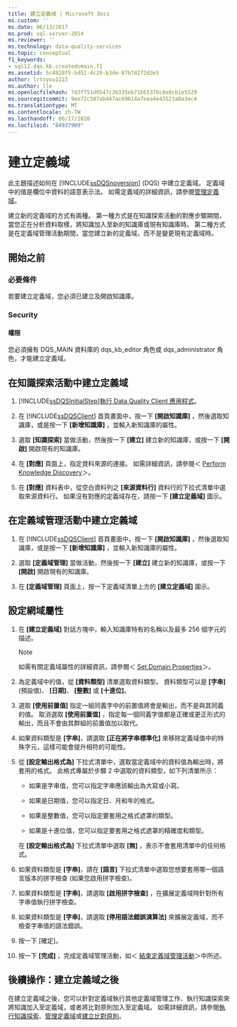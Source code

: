 ```yaml
---
title: 建立定義域 | Microsoft Docs
ms.custom: ''
ms.date: 06/13/2017
ms.prod: sql-server-2014
ms.reviewer: ''
ms.technology: data-quality-services
ms.topic: conceptual
f1_keywords:
- sql12.dqs.kb.createdomain.f1
ms.assetid: 5c4828f5-bd51-4c29-b3de-87b7d2f2d3e5
author: lrtoyou1223
ms.author: lle
ms.openlocfilehash: 7d3f751d0547c3b335eb71b55370c8e8cb1e5529
ms.sourcegitcommit: 9ee72c507ab447ac69014a7eea4e43523a0a3ec4
ms.translationtype: MT
ms.contentlocale: zh-TW
ms.lasthandoff: 06/17/2020
ms.locfileid: "84937909"
---
```

# <a name="create-a-domain"></a>建立定義域
  此主題描述如何在 [!INCLUDE[ssDQSnoversion](../includes/ssdqsnoversion-md.md)] (DQS) 中建立定義域。 定義域中的值是欄位中資料的語意表示法。 如需定義域的詳細資訊，請參閱[管理定義域](../../2014/data-quality-services/managing-a-domain.md)。  
  
 建立新的定義域的方式有兩種。 第一種方式是在知識探索活動的對應步驟期間，當您正在分析資料取樣，將知識加入至新的知識庫或現有知識庫時。 第二種方式是在定義域管理活動期間，當您建立新的定義域，而不是變更現有定義域時。  
  
##  <a name="before-you-begin"></a><a name="BeforeYouBegin"></a> 開始之前  
  
###  <a name="prerequisites"></a><a name="Prerequisites"></a> 必要條件  
 若要建立定義域，您必須已建立及開啟知識庫。  
  
###  <a name="security"></a><a name="Security"></a> Security  
  
####  <a name="permissions"></a><a name="Permissions"></a> 權限  
 您必須擁有 DQS_MAIN 資料庫的 dqs_kb_editor 角色或 dqs_administrator 角色，才能建立定義域。  
  
##  <a name="create-a-domain-in-the-knowledge-discovery-activity"></a><a name="Discovery"></a> 在知識探索活動中建立定義域  
  
1.  [!INCLUDE[ssDQSInitialStep](../includes/ssdqsinitialstep-md.md)][執行 Data Quality Client 應用程式](../../2014/data-quality-services/run-the-data-quality-client-application.md)。  
  
2.  在 [!INCLUDE[ssDQSClient](../includes/ssdqsclient-md.md)] 首頁畫面中，按一下 **[開啟知識庫]** ，然後選取知識庫，或是按一下 **[新增知識庫]** ，並輸入新知識庫的屬性。  
  
3.  選取 **[知識探索]** 當做活動，然後按一下 **[建立]** 建立新的知識庫，或按一下 **[開啟]** 開啟現有的知識庫。  
  
4.  在 **[對應]** 頁面上，指定資料來源的連接。 如需詳細資訊，請參閱＜ [Perform Knowledge Discovery](../../2014/data-quality-services/perform-knowledge-discovery.md)＞。  
  
5.  在 **[對應]** 資料表中，從空白資料列之 **[來源資料行]** 資料行的下拉式清單中選取來源資料行。 如果沒有對應的定義域存在，請按一下 **[建立定義域]** 圖示。  
  
##  <a name="create-a-domain-in-the-domain-management-activity"></a><a name="DomainManagement"></a> 在定義域管理活動中建立定義域  
  
1.  在 [!INCLUDE[ssDQSClient](../includes/ssdqsclient-md.md)] 首頁畫面中，按一下 **[開啟知識庫]** ，然後選取知識庫，或是按一下 **[新增知識庫]** ，並輸入新知識庫的屬性。  
  
2.  選取 **[定義域管理]** 當做活動，然後按一下 **[建立]** 建立新的知識庫，或按一下 **[開啟]** 開啟現有的知識庫。  
  
3.  在 **[定義域管理]** 頁面上，按一下定義域清單上方的 **[建立定義域]** 圖示。  
  
##  <a name="set-domain-properties"></a><a name="Properties"></a>設定網域屬性  
  
1.  在 **[建立定義域]** 對話方塊中，輸入知識庫特有的名稱以及最多 256 個字元的描述。  
  
    > [!NOTE]  
    >  如需有關定義域屬性的詳細資訊，請參閱＜ [Set Domain Properties](../../2014/data-quality-services/set-domain-properties.md)＞。  
  
2.  為定義域中的值，從 **[資料類型]** 清單選取資料類型。 資料類型可以是 **[字串]** (預設值)、 **[日期]**、 **[整數]** 或 **[十進位]**。  
  
3.  選取 **[使用前置值]** 指定一組同義字中的前置值將會是輸出，而不是與其同義的值。 取消選取 **[使用前置值]** ，指定每一個同義字值都是正確或更正形式的輸出，而且不會由其群組的前置值加以取代。  
  
4.  如果資料類型是 **[字串]**，請選取 **[正在將字串標準化]** 來移除定義域值中的特殊字元，這樣可能會提升相符的可能性。  
  
5.  從 **[設定輸出格式為]** 下拉式清單中，選取當定義域中的資料值為輸出時，將套用的格式。 此格式專屬於步驟 2 中選取的資料類型，如下列清單所示：  
  
    -   如果是字串值，您可以指定字串應該輸出為大寫或小寫。  
  
    -   如果是日期值，您可以指定日、月和年的格式。  
  
    -   如果是整數值，您可以指定要套用之格式遮罩的類型。  
  
    -   如果是十進位值，您可以指定要套用之格式遮罩的精確度和類型。  
  
     在 **[設定輸出格式為]** 下拉式清單中選取 **[無]** ，表示不會套用清單中的任何格式。  
  
6.  如果資料類型是 **[字串]**，請在 **[語言]** 下拉式清單中選取您想要套用哪一個語言版本的拼字檢查 (如果您啟用拼字檢查)。  
  
7.  如果資料類型是 **[字串]**，請選取 **[啟用拼字檢查]** ，在擴展定義域時針對所有字串值執行拼字檢查。  
  
8.  如果資料類型是 **[字串]**，請選取 **[停用語法錯誤演算法]** 來擴展定義域，而不檢查字串值的語法錯誤。  
  
9. 按一下 [確定]。  
  
10. 按一下 **[完成]** ，完成定義域管理活動，如＜ [結束定義域管理活動](../../2014/data-quality-services/end-the-domain-management-activity.md)＞中所述。  
  
##  <a name="follow-up-after-creating-a-domain"></a><a name="FollowUp"></a> 後續操作：建立定義域之後  
 在建立定義域之後，您可以針對定義域執行其他定義域管理工作、執行知識探索來將知識加入至定義域，或者將比對原則加入至定義域。 如需詳細資訊，請參閱[執行知識探索](../../2014/data-quality-services/perform-knowledge-discovery.md)、[管理定義域](../../2014/data-quality-services/managing-a-domain.md)或[建立比對原則](../../2014/data-quality-services/create-a-matching-policy.md)。  
  
  
